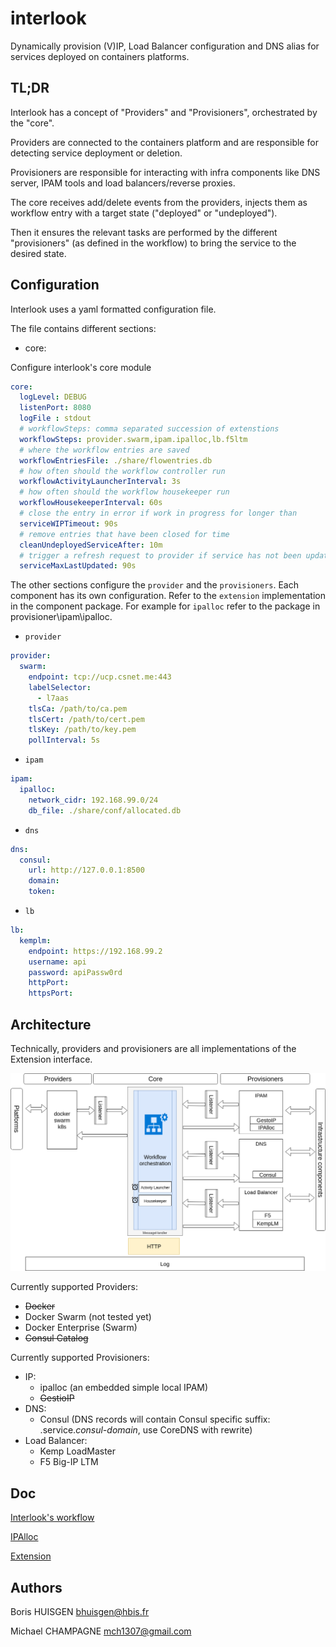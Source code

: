 # interlook

Dynamically provision (V)IP, Load Balancer configuration and DNS alias for services deployed on containers platforms.

## TL;DR

Interlook has a concept of "Providers" and "Provisioners", orchestrated by the "core".

Providers are connected to the containers platform and are responsible for detecting service deployment or deletion.

Provisioners are responsible for interacting with infra components like DNS server, IPAM tools and load balancers/reverse proxies.

The core receives add/delete events from the providers, injects them as workflow entry with a target state ("deployed" or "undeployed"). 

Then it ensures the relevant tasks are performed by the different "provisioners" (as defined in the workflow) to bring the service to the desired state.

## Configuration

Interlook uses a yaml formatted configuration file. 

The file contains different sections:

* core:

Configure interlook's core module
 
```yaml
core:
  logLevel: DEBUG
  listenPort: 8080
  logFile : stdout
  # workflowSteps: comma separated succession of extenstions
  workflowSteps: provider.swarm,ipam.ipalloc,lb.f5ltm
  # where the workflow entries are saved
  workflowEntriesFile: ./share/flowentries.db
  # how often should the workflow controller run
  workflowActivityLauncherInterval: 3s
  # how often should the workflow housekeeper run
  workflowHousekeeperInterval: 60s
  # close the entry in error if work in progress for longer than
  serviceWIPTimeout: 90s
  # remove entries that have been closed for time
  cleanUndeployedServiceAfter: 10m
  # trigger a refresh request to provider if service has not been updated since
  serviceMaxLastUpdated: 90s
``` 

The other sections configure the `provider` and the `provisioners`. Each component has its own configuration. Refer to the `extension` implementation in the component package. For example for `ipalloc` refer to the package in provisioner\ipam\ipalloc.

* `provider`

```yaml
provider:
  swarm:
    endpoint: tcp://ucp.csnet.me:443
    labelSelector:
      - l7aas
    tlsCa: /path/to/ca.pem
    tlsCert: /path/to/cert.pem
    tlsKey: /path/to/key.pem
    pollInterval: 5s
```

* `ipam`

```yaml
ipam:
  ipalloc:
    network_cidr: 192.168.99.0/24
    db_file: ./share/conf/allocated.db
```


* `dns`
```yaml
dns:
  consul:
    url: http://127.0.0.1:8500
    domain:
    token:
```

* `lb`

```yaml
lb:
  kemplm:
    endpoint: https://192.168.99.2
    username: api
    password: apiPassw0rd
    httpPort:
    httpsPort:
```

## Architecture

Technically, providers and provisioners are all implementations of the Extension interface.

![](./docs/interlook-draw.png)


Currently supported Providers:
 * ~~Docker~~
 * Docker Swarm (not tested yet)
 * Docker Enterprise (Swarm)
 * ~~Consul Catalog~~

Currently supported Provisioners:
 * IP:
    * ipalloc (an embedded simple local IPAM)
    * ~~GestioIP~~
 * DNS:
    * Consul (DNS records will contain Consul specific suffix: .service._consul-domain_, use CoreDNS with rewrite)
 * Load Balancer:
    * Kemp LoadMaster
    * F5 Big-IP LTM

## Doc

[Interlook's workflow](./docs/WORKFLOW.md)

[IPAlloc](./docs/IPALLOC.md)

[Extension](./docs/EXTENSION.md)

## Authors

Boris HUISGEN <bhuisgen@hbis.fr>

Michael CHAMPAGNE <mch1307@gmail.com>
